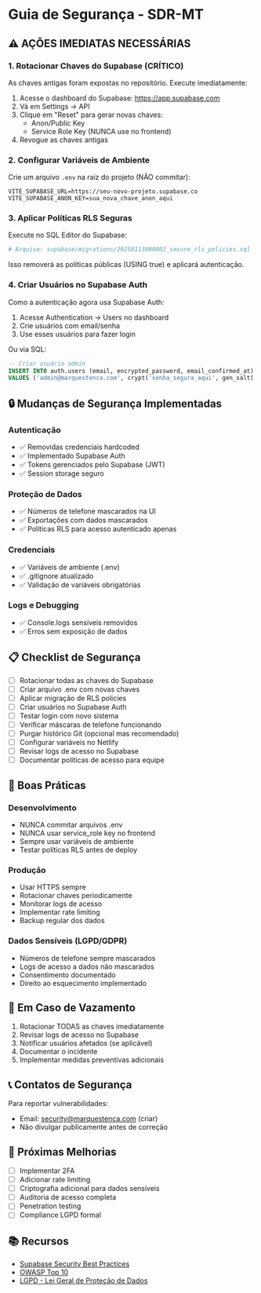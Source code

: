 # Guia de Segurança - SDR-MT

## ⚠️ AÇÕES IMEDIATAS NECESSÁRIAS

### 1. Rotacionar Chaves do Supabase (CRÍTICO)
As chaves antigas foram expostas no repositório. Execute imediatamente:

1. Acesse o dashboard do Supabase: https://app.supabase.com
2. Vá em Settings → API
3. Clique em "Reset" para gerar novas chaves:
   - Anon/Public Key
   - Service Role Key (NUNCA use no frontend)
4. Revogue as chaves antigas

### 2. Configurar Variáveis de Ambiente
Crie um arquivo `.env` na raiz do projeto (NÃO commitar):

```env
VITE_SUPABASE_URL=https://seu-novo-projeto.supabase.co
VITE_SUPABASE_ANON_KEY=sua_nova_chave_anon_aqui
```

### 3. Aplicar Políticas RLS Seguras
Execute no SQL Editor do Supabase:

```bash
# Arquivo: supabase/migrations/20250113000002_secure_rls_policies.sql
```

Isso removerá as políticas públicas (USING true) e aplicará autenticação.

### 4. Criar Usuários no Supabase Auth
Como a autenticação agora usa Supabase Auth:

1. Acesse Authentication → Users no dashboard
2. Crie usuários com email/senha
3. Use esses usuários para fazer login

Ou via SQL:
```sql
-- Criar usuário admin
INSERT INTO auth.users (email, encrypted_password, email_confirmed_at)
VALUES ('admin@marquestenca.com', crypt('senha_segura_aqui', gen_salt('bf')), NOW());
```

## 🔒 Mudanças de Segurança Implementadas

### Autenticação
- ✅ Removidas credenciais hardcoded
- ✅ Implementado Supabase Auth
- ✅ Tokens gerenciados pelo Supabase (JWT)
- ✅ Session storage seguro

### Proteção de Dados
- ✅ Números de telefone mascarados na UI
- ✅ Exportações com dados mascarados
- ✅ Políticas RLS para acesso autenticado apenas

### Credenciais
- ✅ Variáveis de ambiente (.env)
- ✅ .gitignore atualizado
- ✅ Validação de variáveis obrigatórias

### Logs e Debugging
- ✅ Console.logs sensíveis removidos
- ✅ Erros sem exposição de dados

## 📋 Checklist de Segurança

- [ ] Rotacionar todas as chaves do Supabase
- [ ] Criar arquivo .env com novas chaves
- [ ] Aplicar migração de RLS policies
- [ ] Criar usuários no Supabase Auth
- [ ] Testar login com novo sistema
- [ ] Verificar máscaras de telefone funcionando
- [ ] Purgar histórico Git (opcional mas recomendado)
- [ ] Configurar variáveis no Netlify
- [ ] Revisar logs de acesso no Supabase
- [ ] Documentar políticas de acesso para equipe

## 🔐 Boas Práticas

### Desenvolvimento
- NUNCA commitar arquivos .env
- NUNCA usar service_role key no frontend
- Sempre usar variáveis de ambiente
- Testar políticas RLS antes de deploy

### Produção
- Usar HTTPS sempre
- Rotacionar chaves periodicamente
- Monitorar logs de acesso
- Implementar rate limiting
- Backup regular dos dados

### Dados Sensíveis (LGPD/GDPR)
- Números de telefone sempre mascarados
- Logs de acesso a dados não mascarados
- Consentimento documentado
- Direito ao esquecimento implementado

## 🚨 Em Caso de Vazamento

1. Rotacionar TODAS as chaves imediatamente
2. Revisar logs de acesso no Supabase
3. Notificar usuários afetados (se aplicável)
4. Documentar o incidente
5. Implementar medidas preventivas adicionais

## 📞 Contatos de Segurança

Para reportar vulnerabilidades:
- Email: security@marquestenca.com (criar)
- Não divulgar publicamente antes de correção

## 🔄 Próximas Melhorias

- [ ] Implementar 2FA
- [ ] Adicionar rate limiting
- [ ] Criptografia adicional para dados sensíveis
- [ ] Auditoria de acesso completa
- [ ] Penetration testing
- [ ] Compliance LGPD formal

## 📚 Recursos

- [Supabase Security Best Practices](https://supabase.com/docs/guides/auth/security)
- [OWASP Top 10](https://owasp.org/www-project-top-ten/)
- [LGPD - Lei Geral de Proteção de Dados](https://www.gov.br/cidadania/pt-br/acesso-a-informacao/lgpd)


